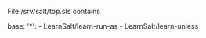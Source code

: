 File /srv/salt/top.sls contains


base:
  '*':
    - LearnSalt/learn-run-as
    - LearnSalt/learn-unless



